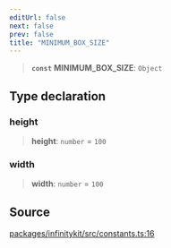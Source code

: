 ```yaml
---
editUrl: false
next: false
prev: false
title: "MINIMUM_BOX_SIZE"
---
```


> **`const`** **MINIMUM\_BOX\_SIZE**: `Object`

## Type declaration

### height

> **height**: `number` = `100`

### width

> **width**: `number` = `100`

## Source

[packages/infinitykit/src/constants.ts:16](https://github.com/nodenogg-in/alpha-p2p/blob/1896b55/packages/infinitykit/src/constants.ts#L16)
